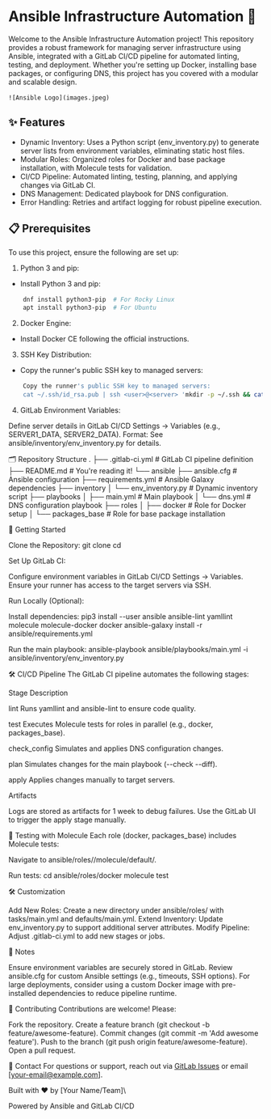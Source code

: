 # Ansible Infrastructure Automation 🚀

Welcome to the Ansible Infrastructure Automation project! This repository provides a robust framework for managing server infrastructure using Ansible, integrated with a GitLab CI/CD pipeline for automated linting, testing, and deployment. Whether you're setting up Docker, installing base packages, or configuring DNS, this project has you covered with a modular and scalable design.

    ![Ansible Logo](images.jpeg)

## ✨ Features

- Dynamic Inventory: Uses a Python script (env_inventory.py) to generate server lists from environment variables, eliminating static host files.
- Modular Roles: Organized roles for Docker and base package installation, with Molecule tests for validation.
- CI/CD Pipeline: Automated linting, testing, planning, and applying changes via GitLab CI.
- DNS Management: Dedicated playbook for DNS configuration.
- Error Handling: Retries and artifact logging for robust pipeline execution.

## 📋 Prerequisites
To use this project, ensure the following are set up:

1. Python 3 and pip:

- Install Python 3 and pip: 
```bash
    dnf install python3-pip  # For Rocky Linux
    apt install python3-pip  # For Ubuntu
```
2. Docker Engine:

- Install Docker CE following the official instructions.


3. SSH Key Distribution:
- Copy the runner's public SSH key to managed servers:

```bash
    Copy the runner's public SSH key to managed servers:
    cat ~/.ssh/id_rsa.pub | ssh <user>@<server> 'mkdir -p ~/.ssh && cat >> ~/.ssh/authorized_keys'
```

4. GitLab Environment Variables:

Define server details in GitLab CI/CD Settings → Variables (e.g., SERVER1_DATA, SERVER2_DATA).
Format: See ansible/inventory/env_inventory.py for details.



🗂️ Repository Structure
.
├── .gitlab-ci.yml                  # GitLab CI pipeline definition
├── README.md                      # You're reading it!
└── ansible
    ├── ansible.cfg                 # Ansible configuration
    ├── requirements.yml            # Ansible Galaxy dependencies
    ├── inventory
    │   └── env_inventory.py       # Dynamic inventory script
    ├── playbooks
    │   ├── main.yml               # Main playbook
    │   └── dns.yml                # DNS configuration playbook
    ├── roles
    │   ├── docker                 # Role for Docker setup
    │   └── packages_base          # Role for base package installation

🚀 Getting Started

Clone the Repository:
git clone <repository-url>
cd <repository-name>


Set Up GitLab CI:

Configure environment variables in GitLab CI/CD Settings → Variables.
Ensure your runner has access to the target servers via SSH.


Run Locally (Optional):

Install dependencies:
pip3 install --user ansible ansible-lint yamllint molecule molecule-docker docker
ansible-galaxy install -r ansible/requirements.yml


Run the main playbook:
ansible-playbook ansible/playbooks/main.yml -i ansible/inventory/env_inventory.py





🛠️ CI/CD Pipeline
The GitLab CI pipeline automates the following stages:



Stage
Description



lint
Runs yamllint and ansible-lint to ensure code quality.


test
Executes Molecule tests for roles in parallel (e.g., docker, packages_base).


check_config
Simulates and applies DNS configuration changes.


plan
Simulates changes for the main playbook (--check --diff).


apply
Applies changes manually to target servers.


Artifacts

Logs are stored as artifacts for 1 week to debug failures.
Use the GitLab UI to trigger the apply stage manually.

🧪 Testing with Molecule
Each role (docker, packages_base) includes Molecule tests:

Navigate to ansible/roles/<role>/molecule/default/.

Run tests:
cd ansible/roles/docker
molecule test



🛠️ Customization

Add New Roles: Create a new directory under ansible/roles/ with tasks/main.yml and defaults/main.yml.
Extend Inventory: Update env_inventory.py to support additional server attributes.
Modify Pipeline: Adjust .gitlab-ci.yml to add new stages or jobs.

📝 Notes

Ensure environment variables are securely stored in GitLab.
Review ansible.cfg for custom Ansible settings (e.g., timeouts, SSH options).
For large deployments, consider using a custom Docker image with pre-installed dependencies to reduce pipeline runtime.

🤝 Contributing
Contributions are welcome! Please:

Fork the repository.
Create a feature branch (git checkout -b feature/awesome-feature).
Commit changes (git commit -m 'Add awesome feature').
Push to the branch (git push origin feature/awesome-feature).
Open a pull request.

📧 Contact
For questions or support, reach out via [GitLab Issues](/issues) or email [your-email@example.com].

Built with ❤️ by [Your Name/Team]\

Powered by Ansible and GitLab CI/CD

